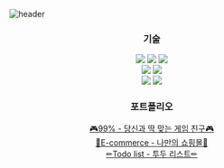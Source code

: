 ![header](https://capsule-render.vercel.app/api?type=waving&color=auto&height=300&section=header&text=creamy%20ocean&fontSize=80)
<div align="center">
  <h3>기술</h3>
  <img src="https://img.shields.io/badge/JavaScript-F7DF1E?style=flat&logo=JavaScript&logoColor=white"/>
  <img src="https://img.shields.io/badge/HTML5-E34F26?style=flat&logo=HTML5&logoColor=white"/>
  <img src="https://img.shields.io/badge/CSS3-1572B6?style=flat&logo=CSS3&logoColor=white"/>
  <br/>
  <img src="https://img.shields.io/badge/React-61DAFB?style=flat&logo=React&logoColor=white"/>
  <img src="https://img.shields.io/badge/React Query-FF4154?style=flat&logo=React Query&logoColor=white"/>
  <br/>
  <img src="https://img.shields.io/badge/PostCSS-DD3A0A?style=flat&logo=PostCSS&logoColor=white"/>
  <img src="https://img.shields.io/badge/SASS-CC6699?style=flat&logo=SASS&logoColor=white"/>
</div>

<div align="center">
  <h3>포트폴리오</h3>
  <a href="https://99per.netlify.app">🎮99% - 당신과 딱 맞는 게임 친구🎮</a>
  <br/>
  <a href="https://co-e-commerce.netlify.app">🛒E-commerce - 나만의 쇼핑몰🛒</a>
  <br/>
  <a href="https://co-todo-list.netlify.app">✏Todo list - 투두 리스트✏</a>
</div>

<br/><br/><br/><br/><br/>

<!--
**creamy-ocean/creamy-ocean** is a ✨ _special_ ✨ repository because its `README.md` (this file) appears on your GitHub profile.

Here are some ideas to get you started:

- 🔭 I’m currently working on ...
- 🌱 I’m currently learning ...
- 👯 I’m looking to collaborate on ...
- 🤔 I’m looking for help with ...
- 💬 Ask me about ...
- 📫 How to reach me: ...
- 😄 Pronouns: ...
- ⚡ Fun fact: ...
-->
